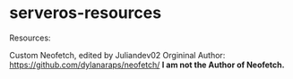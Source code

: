 # serveros-resources
Resources: 

Custom Neofetch, edited by Juliandev02
Orgininal Author: https://github.com/dylanaraps/neofetch/
**I am not the Author of Neofetch.** 
